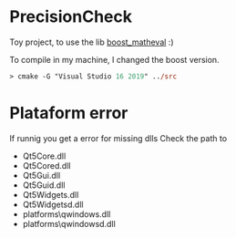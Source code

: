 # PrecisionCheck

Toy project, to use the lib [boost_matheval](https://github.com/hmenke/boost_matheval) :)

To compile in my machine, I changed the boost version.

```ps
> cmake -G "Visual Studio 16 2019" ../src
```

# Plataform error
If runnig you get a error for missing dlls
Check the path to 
* Qt5Core.dll                                                           
* Qt5Cored.dll                                                          
* Qt5Gui.dll                                                            
* Qt5Guid.dll                                                           
* Qt5Widgets.dll                                                        
* Qt5Widgetsd.dll 
* platforms\qwindows.dll
* platforms\qwindowsd.dll
